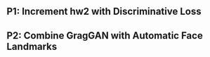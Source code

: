 ## P1: Increment hw2 with Discriminative Loss

## P2: Combine GragGAN with Automatic Face Landmarks

